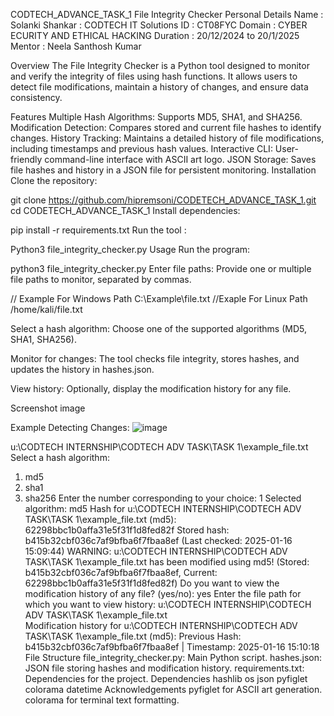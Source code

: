 CODTECH_ADVANCE_TASK_1
File Integrity Checker
Personal Details
Name : Solanki Shankar : CODTECH IT Solutions ID : CT08FYC Domain : CYBER ECURITY AND ETHICAL HACKING Duration : 20/12/2024 to 20/1/2025 Mentor : Neela Santhosh Kumar

Overview
The File Integrity Checker is a Python tool designed to monitor and verify the integrity of files using hash functions. It allows users to detect file modifications, maintain a history of changes, and ensure data consistency.

Features
Multiple Hash Algorithms: Supports MD5, SHA1, and SHA256.
Modification Detection: Compares stored and current file hashes to identify changes.
History Tracking: Maintains a detailed history of file modifications, including timestamps and previous hash values.
Interactive CLI: User-friendly command-line interface with ASCII art logo.
JSON Storage: Saves file hashes and history in a JSON file for persistent monitoring.
Installation
Clone the repository:

git clone https://github.com/hipremsoni/CODETECH_ADVANCE_TASK_1.git
cd CODETECH_ADVANCE_TASK_1
Install dependencies:

pip install -r requirements.txt
Run the tool :

Python3 file_integrity_checker.py
Usage
Run the program:

python3 file_integrity_checker.py
Enter file paths: Provide one or multiple file paths to monitor, separated by commas.

// Example For Windows Path 
C:\\Example\\file.txt
//Exaple For Linux Path 
/home/kali/file.txt

Select a hash algorithm: Choose one of the supported algorithms (MD5, SHA1, SHA256).

Monitor for changes: The tool checks file integrity, stores hashes, and updates the history in hashes.json.

View history: Optionally, display the modification history for any file.

Screenshot
image

Example
Detecting Changes:
![image](https://github.com/user-attachments/assets/00b284ef-1ced-4581-ad61-850fe59a12e1)




u:\CODTECH INTERNSHIP\CODTECH ADV TASK\TASK 1\example_file.txt
Select a hash algorithm:
1. md5
2. sha1
3. sha256
Enter the number corresponding to your choice: 1
Selected algorithm: md5
Hash for u:\CODTECH INTERNSHIP\CODTECH ADV TASK\TASK 1\example_file.txt (md5): 62298bbc1b0affa31e5f31f1d8fed82f
Stored hash: b415b32cbf036c7af9bfba6f7fbaa8ef (Last checked: 2025-01-16 15:09:44)
WARNING: u:\CODTECH INTERNSHIP\CODTECH ADV TASK\TASK 1\example_file.txt has been modified using md5! (Stored: b415b32cbf036c7af9bfba6f7fbaa8ef, Current: 62298bbc1b0affa31e5f31f1d8fed82f)
Do you want to view the modification history of any file? (yes/no): yes
Enter the file path for which you want to view history: u:\CODTECH INTERNSHIP\CODTECH ADV TASK\TASK 1\example_file.txt        
Modification history for u:\CODTECH INTERNSHIP\CODTECH ADV TASK\TASK 1\example_file.txt (md5):
Previous Hash: b415b32cbf036c7af9bfba6f7fbaa8ef | Timestamp: 2025-01-16 15:10:18
File Structure
file_integrity_checker.py: Main Python script.
hashes.json: JSON file storing hashes and modification history.
requirements.txt: Dependencies for the project.
Dependencies
hashlib
os
json
pyfiglet
colorama
datetime
Acknowledgements
pyfiglet for ASCII art generation.
colorama for terminal text formatting.
